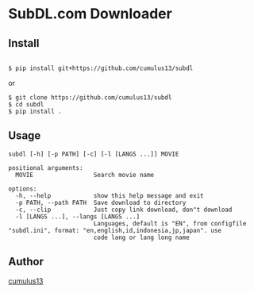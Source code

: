 

# SubDL.com Downloader

## Install

```bash:

$ pip install git+https://github.com/cumulus13/subdl

```
or 

```bash:
$ git clone https://github.com/cumulus13/subdl
$ cd subdl
$ pip install .

```

## Usage
```bash:
subdl [-h] [-p PATH] [-c] [-l [LANGS ...]] MOVIE

positional arguments:
  MOVIE                 Search movie name

options:
  -h, --help            show this help message and exit
  -p PATH, --path PATH  Save download to directory
  -c, --clip            Just copy link download, don"t download
  -l [LANGS ...], --langs [LANGS ...]
                        Languages, default is "EN", from configfile "subdl.ini", format: "en,english,id,indonesia,jp,japan". use
                        code lang or lang long name
```

## Author
[cumulus13](mailto:cumulus13@gmail.com)
